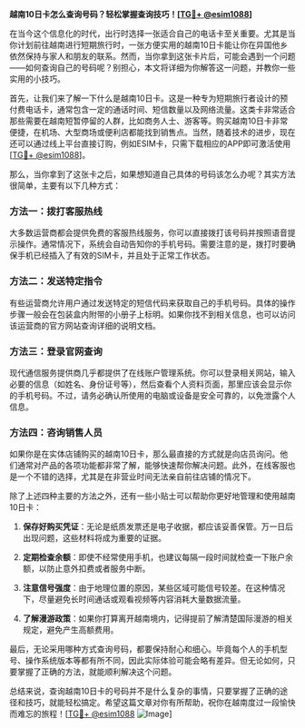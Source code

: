 **越南10日卡怎么查询号码？轻松掌握查询技巧！[[TG💪+ @esim1088](https://t.me/s/esim1088)]**

在当今这个信息化的时代，出行时选择一张适合自己的电话卡至关重要。尤其是当你计划前往越南进行短期旅行时，一张方便实用的越南10日卡能让你在异国他乡依然保持与家人和朋友的联系。然而，当你拿到这张卡片后，可能会遇到一个问题——如何查询自己的号码呢？别担心，本文将详细为你解答这一问题，并教你一些实用的小技巧。

首先，让我们来了解一下什么是越南10日卡。这是一种专为短期旅行者设计的预付费电话卡，通常包含一定的通话时间、短信数量以及网络流量。这类卡非常适合那些需要在越南短暂停留的人群，比如商务人士、游客等。购买越南10日卡非常便捷，在机场、大型商场或便利店都能找到销售点。当然，随着技术的进步，现在还可以通过线上平台直接订购，例如ESIM卡，只需下载相应的APP即可激活使用[[TG💪+ @esim1088](https://t.me/s/esim1088)]。

那么，当你拿到了这张卡之后，如果想知道自己具体的号码该怎么办呢？其实方法很简单，主要有以下几种方式：

### 方法一：拨打客服热线
大多数运营商都会提供免费的客服热线服务，你可以直接拨打该号码并按照语音提示操作。通常情况下，系统会自动告知你的手机号码。需要注意的是，拨打时要确保手机已经插入了有效的SIM卡，并且处于正常工作状态。

### 方法二：发送特定指令
有些运营商允许用户通过发送特定的短信代码来获取自己的手机号码。具体的操作步骤一般会在包装盒内附带的小册子上标明。如果你找不到相关信息，也可以访问该运营商的官方网站查询详细的说明文档。

### 方法三：登录官网查询
现代通信服务提供商几乎都提供了在线账户管理系统。你可以登录相关网站，输入必要的信息（如姓名、身份证号等），然后查看个人资料页面，那里应该会显示你的手机号码。不过，请务必确认所使用的电脑或设备是安全可靠的，以免泄露个人信息。

### 方法四：咨询销售人员
如果你是在实体店铺购买的越南10日卡，那么最直接的方式就是向店员询问。他们通常对产品的各项功能都非常了解，能够快速帮你解决问题。此外，在线客服也是一个不错的选择，尤其是在非营业时间无法亲自前往店铺的情况下。

除了上述四种主要的方法之外，还有一些小贴士可以帮助你更好地管理和使用越南10日卡：

1. **保存好购买凭证**：无论是纸质发票还是电子收据，都应该妥善保管。万一日后出现问题，这些材料将成为重要的证据。
   
2. **定期检查余额**：即使不经常使用手机，也建议每隔一段时间就检查一下账户余额，以防止意外扣费或者服务中断。
   
3. **注意信号强度**：由于地理位置的原因，某些区域可能信号较差。在这种情况下，尽量避免长时间通话或观看视频等内容消耗大量数据流量。
   
4. **了解漫游政策**：如果你打算离开越南境内，记得提前了解清楚国际漫游的相关规定，避免产生高额费用。

最后，无论采用哪种方式查询号码，都要保持耐心和细心。毕竟每个人的手机型号、操作系统版本等都有所不同，因此实际体验可能会略有差异。但无论如何，只要掌握了正确的方法，就能顺利解决这个问题。

总结来说，查询越南10日卡的号码并不是什么复杂的事情，只要掌握了正确的途径和技巧，就能轻松搞定。希望这篇文章对你有所帮助，祝你在越南度过一段愉快而难忘的旅程！[[TG💪+ @esim1088](https://t.me/s/esim1088) ![Image](https://i.postimg.cc/4NQfJmqS/Snipaste-2025-05-13-00-14-12.png)]